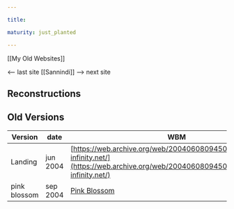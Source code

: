 ```yaml
---

title: 

maturity: just_planted

---
```


[[My Old Websites]]

<-- last site [[Sannindi]]
--> next site


## Reconstructions

## Old Versions

| Version      | date     | WBM                                                                                                                                                |
| ------------ | -------- | -------------------------------------------------------------------------------------------------------------------------------------------------- |
| Landing      | jun 2004 | [https://web.archive.org/web/20040608094507/http://holding-infinity.net/](https://web.archive.org/web/20040608094507/http://holding-infinity.net/) |
| pink blossom | sep 2004 | [Pink Blossom](https://web.archive.org/web/20040926223508/http://holding-infinity.net/)                                                            |
